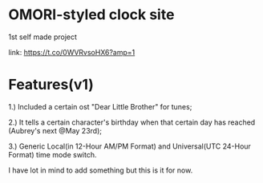 # OMORI-styled clock site
1st self made project

link: https://t.co/0WVRvsoHX6?amp=1

# Features(v1)
   1.) Included a certain ost "Dear Little Brother" for tunes;  
                                                                                                     
   2.) It tells a certain character's birthday when that certain day has reached (Aubrey's next @May 23rd);  
                                                       
   3.) Generic Local(in 12-Hour AM/PM Format) and Universal(UTC 24-Hour Format) time mode switch.
 
I have lot in mind to add something but this is it for now.
